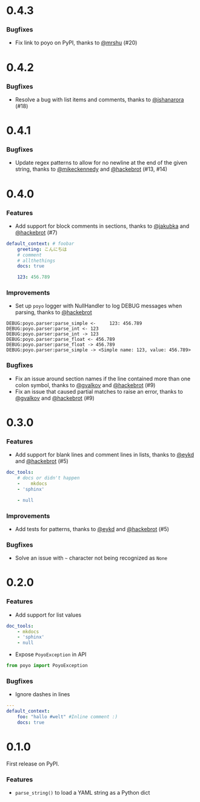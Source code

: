 # 0.4.3

### Bugfixes

* Fix link to poyo on PyPI, thanks to
  [@mrshu][@mrshu] (#20)

[@mrshu]: https://github.com/mrshu

# 0.4.2

### Bugfixes

* Resolve a bug with list items and comments, thanks to
  [@ishanarora][@ishanarora] (#18)

[@ishanarora]: https://github.com/ishanarora

# 0.4.1

### Bugfixes

* Update regex patterns to allow for no newline at the end of the given string,
  thanks to [@mikeckennedy][@mikeckennedy] and [@hackebrot][@hackebrot]
  (#13, #14)

[@mikeckennedy]: https://github.com/mikeckennedy

# 0.4.0

### Features

* Add support for block comments in sections, thanks to [@jakubka][@jakubka]
  and [@hackebrot][@hackebrot] (#7)

```yaml
default_context: # foobar
    greeting: こんにちは
    # comment
    # allthethings
    docs: true

    123: 456.789
```

### Improvements

* Set up ``poyo`` logger with NullHandler to log DEBUG messages when parsing,
  thanks to [@hackebrot][@hackebrot]

```text
DEBUG:poyo.parser:parse_simple <-     123: 456.789
DEBUG:poyo.parser:parse_int <- 123
DEBUG:poyo.parser:parse_int -> 123
DEBUG:poyo.parser:parse_float <- 456.789
DEBUG:poyo.parser:parse_float -> 456.789
DEBUG:poyo.parser:parse_simple -> <Simple name: 123, value: 456.789>
```

### Bugfixes

* Fix an issue around section names if the line contained more than one colon
  symbol, thanks to [@gvalkov][@gvalkov] and [@hackebrot][@hackebrot] (#9)
* Fix an issue that caused partial matches to raise an error, thanks to
  [@gvalkov][@gvalkov] and [@hackebrot][@hackebrot] (#9)

[@gvalkov]: https://github.com/gvalkov
[@hackebrot]: https://github.com/hackebrot
[@jakubka]: https://github.com/jakubka


# 0.3.0

### Features

* Add support for blank lines and comment lines in lists, thanks to
  [@eykd][@eykd] and [@hackebrot][@hackebrot] (#5)

```yaml
doc_tools:
    # docs or didn't happen
    -    mkdocs
    - 'sphinx'

    - null
```

### Improvements

* Add tests for patterns, thanks to [@eykd][@eykd] and [@hackebrot][@hackebrot]
  (#5)

### Bugfixes

* Solve an issue with ``~`` character not being recognized as ``None``

[@eykd]: https://github.com/eykd
[@hackebrot]: https://github.com/hackebrot


# 0.2.0

### Features

* Add support for list values

```yaml
doc_tools:
    - mkdocs
    - 'sphinx'
    - null
```
* Expose ``PoyoException`` in API

```python
from poyo import PoyoException
```

### Bugfixes

* Ignore dashes in lines

```yaml
---
default_context:
    foo: "hallo #welt" #Inline comment :)
    docs: true
```


# 0.1.0

First release on PyPI.

### Features

* ``parse_string()`` to load a YAML string as a Python dict
